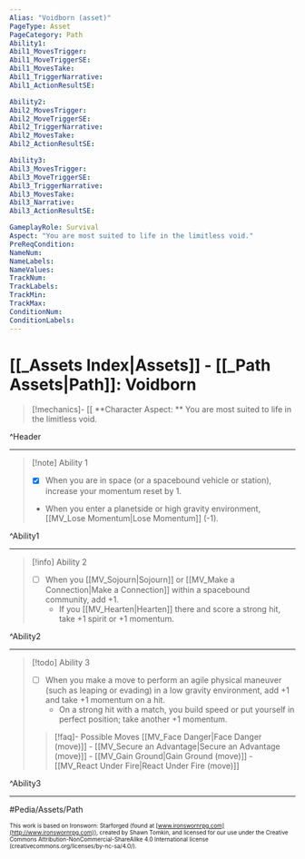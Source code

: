 ```yaml
---
Alias: "Voidborn (asset)"
PageType: Asset
PageCategory: Path
Ability1:
Abil1_MovesTrigger:
Abil1_MoveTriggerSE:
Abil1_MovesTake:
Abil1_TriggerNarrative:
Abil1_ActionResultSE:

Ability2:
Abil2_MovesTrigger:
Abil2_MoveTriggerSE:
Abil2_TriggerNarrative:
Abil2_MovesTake:
Abil2_ActionResultSE:

Ability3:
Abil3_MovesTrigger:
Abil3_MoveTriggerSE:
Abil3_TriggerNarrative:
Abil3_MovesTake:
Abil3_Narrative:
Abil3_ActionResultSE:

GameplayRole: Survival
Aspect: "You are most suited to life in the limitless void."
PreReqCondition: 
NameNum:
NameLabels:
NameValues:
TrackNum:
TrackLabels:
TrackMin:
TrackMax:
ConditionNum:
ConditionLabels:
---
```

# [[_Assets Index|Assets]] - [[_Path Assets|Path]]: Voidborn

> [!mechanics]- [[
> **Character Aspect: ** You are most suited to life in the limitless void.

^Header

___
> [!note] Ability 1
> - [x] When you are in space (or a spacebound vehicle or station), increase your momentum reset by 1. 
> - When you enter a planetside or high gravity environment, [[MV_Lose Momentum|Lose Momentum]] (-1).

^Ability1

___
> [!info] Ability 2
> - [ ] When you [[MV_Sojourn|Sojourn]] or [[MV_Make a Connection|Make a Connection]] within a spacebound community, add +1. 
> 	- If you [[MV_Hearten|Hearten]] there and score a strong hit, take +1 spirit or +1 momentum.

^Ability2

___
> [!todo] Ability 3
> - [ ] When you make a move to perform an agile physical maneuver (such as leaping or evading) in a low gravity environment, add +1 and take +1 momentum on a hit. 
> 	- On a strong hit with a match, you build speed or put yourself in perfect position; take another +1 momentum.
> > [!faq]- Possible Moves
> > [[MV_Face Danger|Face Danger (move)]] - [[MV_Secure an Advantage|Secure an Advantage (move)]] - [[MV_Gain Ground|Gain Ground (move)]] - [[MV_React Under Fire|React Under Fire (move)]]

^Ability3

___

#Pedia/Assets/Path 

<font size=-2>This work is based on Ironsworn: Starforged (found at [www.ironswornrpg.com](http://www.ironswornrpg.com)), created by Shawn Tomkin, and licensed for our use under the Creative Commons Attribution-NonCommercial-ShareAlike 4.0 International license  (creativecommons.org/licenses/by-nc-sa/4.0/).</font>